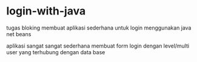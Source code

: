 # login-with-java
tugas bloking membuat aplikasi sederhana untuk login menggunakan java net beans

aplikasi sangat sangat sederhana membuat form login dengan level/multi user yang terhubung dengan data base
